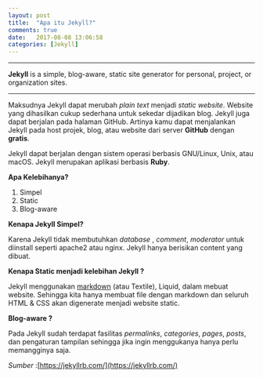 ```yaml
---
layout: post
title:  "Apa itu Jekyll?"
comments: true
date:   2017-08-08 13:06:58
categories: [Jekyll]
---
```


---
**Jekyll**  is a simple, blog-aware, static site generator for personal, project, or organization sites.

---

Maksudnya Jekyll dapat merubah _plain text_ menjadi _static website_.
Website yang dihasilkan cukup sederhana untuk sekedar dijadikan blog.
Jekyll juga dapat berjalan pada halaman GitHub. Artinya kamu dapat menjalankan Jekyll  pada host projek, blog, atau website dari server **GitHub** dengan **gratis**.

Jekyll dapat berjalan dengan sistem operasi berbasis GNU/Linux, Unix, atau macOS. Jekyll merupakan aplikasi berbasis **Ruby**.


**Apa Kelebihanya?**

1. Simpel
2. Static
3. Blog-aware



**Kenapa Jekyll Simpel?**

Karena Jekyll tidak membutuhkan _database_ , _comment_, _moderator_  untuk diinstall seperti apache2 atau nginx. Jekyll hanya berisikan content yang dibuat.

**Kenapa Static menjadi kelebihan Jekyll ?**

Jekyll menggunakan [markdown](http://kurtakon.com/markdown/2017/08/02/artikel-1.html) (atau Textile), Liquid, dalam mebuat website. Sehingga kita hanya membuat file dengan markdown dan seluruh HTML & CSS  akan digenerate menjadi website static.


**Blog-aware ?**

Pada Jekyll sudah terdapat fasilitas _permalinks_, _categories_, _pages_, _posts_, dan pengaturan tampilan sehingga jika ingin menggukanya hanya perlu memangginya saja.




_Sumber_ :[https://jekyllrb.com/](https://jekyllrb.com/)